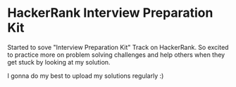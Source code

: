 # HackerRank Interview Preparation Kit

Started to sove "Interview Preparation Kit" Track on HackerRank.
So excited to practice more on problem solving challenges and help others when they get stuck by looking at my solution.

I gonna do my best to upload my solutions regularly :)
